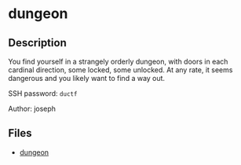 # dungeon

## Description

You find yourself in a strangely orderly dungeon, with doors in each cardinal direction, some locked, some unlocked. At any rate, it seems dangerous and you likely want to find a way out.

SSH password: `ductf`

Author: joseph


## Files

* [dungeon](files/dungeon)

